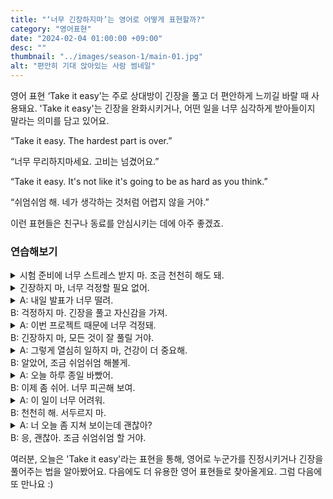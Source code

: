 ```yaml
---
title: "‘너무 긴장하지마’는 영어로 어떻게 표현할까?"
category: "영어표현"
date: "2024-02-04 01:00:00 +09:00"
desc: ""
thumbnail: "../images/season-1/main-01.jpg"
alt: "편안히 기대 앉아있는 사람 썸네일"
---
```


영어 표현 ‘Take it easy’는 주로 상대방이 긴장을 풀고 더 편안하게 느끼길 바랄 때 사용돼요. 'Take it easy'는 긴장을 완화시키거나, 어떤 일을 너무 심각하게 받아들이지 말라는 의미를 담고 있어요.

“Take it easy. The hardest part is over.”

“너무 무리하지마세요. 고비는 넘겼어요.”

“Take it easy. It's not like it's going to be as hard as you think.”

“쉬엄쉬엄 해. 네가 생각하는 것처럼 어렵지 않을 거야.”

이런 표현들은 친구나 동료를 안심시키는 데에 아주 좋겠죠.

### 연습해보기

<details>
  <summary>시험 준비에 너무 스트레스 받지 마. 조금 천천히 해도 돼.</summary>
  <span>Don't stress too much about the exam prep. You can take it easy a bit.</span>
</details>

<details>
 <summary>긴장하지 마, 너무 걱정할 필요 없어.</summary>
  <span>Just take it easy, there's no need to worry too much.</span>
</details>

<details>
  <summary>A: 내일 발표가 너무 떨려.<br>
  B: 걱정하지 마. 긴장을 풀고 자신감을 가져.
  </summary>
  <span>
  A: I'm so nervous about the presentation tomorrow.<br>
  B: Don't worry. Just take it easy and be confident.
  </span>
</details>

<details>
  <summary>A: 이번 프로젝트 때문에 너무 걱정돼.<br>
  B: 긴장하지 마, 모든 것이 잘 풀릴 거야.
  </summary>
  <span>
  A: I'm so worried about this project.<br>
  B: Take it easy, everything is going to work out.
  </span>
</details>

<details>
  <summary>A: 그렇게 열심히 일하지 마, 건강이 더 중요해.<br>
  B: 알았어, 조금 쉬엄쉬엄 해볼게.
  </summary>
  <span>
  A: Don't work so hard, your health is more important.<br>
  B: Okay, I'll take it easy a bit.
  </span>
</details>

<details>
  <summary>A: 오늘 하루 종일 바빴어.<br>
  B: 이제 좀 쉬어. 너무 피곤해 보여.
  </summary>
  <span>
  A: I've been busy all day today.<br>
  B: Now take it easy. You look really tired.
  </span>
</details>

<details>
  <summary>A: 이 일이 너무 어려워.<br>
  B: 천천히 해. 서두르지 마.
  </summary>
  <span>
  A: This task is too difficult.<br>
  B: Take it easy. Don't rush.
  </span>
</details>

<details>
  <summary>A: 너 오늘 좀 지쳐 보이는데 괜찮아?<br>
  B: 응, 괜찮아. 조금 쉬엄쉬엄 할 거야.
  </summary>
  <span>
  A: You look a bit tired today, are you okay?<br>
  B: Yes, I'm fine. I'll just take it easy for a bit.
  </span>
</details>

여러분, 오늘은 'Take it easy'라는 표현을 통해, 영어로 누군가를 진정시키거나 긴장을 풀어주는 법을 알아봤어요. 다음에도 더 유용한 영어 표현들로 찾아올게요. 그럼 다음에 또 만나요 :)
